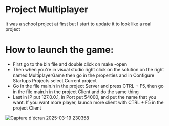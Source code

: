 # Project Multiplayer
 It was a school project at first but I start to update it to look like a real project

 # How to launch the game:
 - First go to the bin file and double click on make -open
 - Then when you're in visual studio right click on the solution on the right named MultiplayerGame then go in the properties and in Configure Startups Projects select Current project
 - Go in the file main.h in the project Server and press CTRL + F5, then go in the file main.h in the project Client and do the same thing
 - Last in IP put 127.0.0.1, in Port put 54000, and put the name that you want. If you want more player, launch more client with CTRL + F5 in the project Client

![Capture d'écran 2025-03-19 230358](https://github.com/user-attachments/assets/22004e5e-69d6-4b15-a92e-7a59e29f7917)
